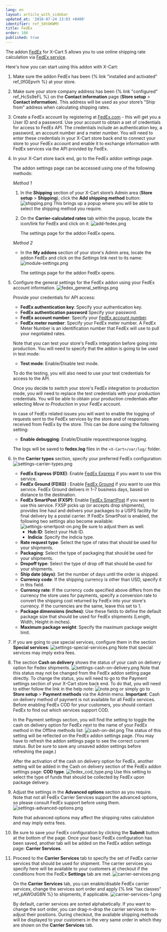 ```yaml
---
lang: en
layout: article_with_sidebar
updated_at: '2018-07-24 13:03 +0400'
identifier: ref_58tOKWMt
title: FedEx
order: 100
published: true
---
```

The addon [FedEx](https://market.x-cart.com/addons/fedex.html "FedEx") for X-Cart 5 allows you to use online shipping rate calculation via [FedEx service](https://www.fedex.com/en-us/home.html "FedEx").

Here's how you can start using this addon with X-Cart:

1. Make sure the addon FedEx has been {% link "installed and activated" ref_0fGEpvrh %} at your store.

2. Make sure your store company address has been {% link "configured" ref_HcSs9eFL %} on the **Contact information** page (**Store setup** > **Contact information**). This address will be used as your store’s "Ship from" address when calculating shipping rates.  

3. Create a FedEx account by registering at [FedEx.com](https://www.fedex.com/en-us/home.html "FedEx") - this will get you a User ID and a password. Use your account to obtain a set of credentials for access to FedEx API. The credentials include an authentication key, a password, an account number and a meter number. You will need to enter these credentials in your X-Cart store back end to connect your store to your FedEx account and enable it to exchange information with FedEx services via the API provided by FedEx. 

4. In your X-Cart store back end, go to the FedEx addon settings page. 

   The addon settings page can be accessed using one of the following methods:

   _Method 1_

   1. In the **Shipping** section of your X-Cart store’s Admin area (**Store setup** > **Shipping**), click the **Add shipping method** button:
      ![shipping.png]({{site.baseurl}}/attachments/ref_whrpZnV3/shipping.png)
      This brings up a popup where you will be able to select the shipping method you require.

   2. On the **Carrier-calculated rates** tab within the popup, locate the icon/link for FedEx and click on it:
      ![add-fedex.png]({{site.baseurl}}/attachments/ref_58tOKWMt/add-fedex.png)
  
      The settings page for the addon FedEx opens.

   _Method 2_

   * In the **My addons** section of your store's Admin area, locate the addon FedEx and click on the _Settings_ link next to its name: 
     ![module-settings.png]({{site.baseurl}}/attachments/ref_58tOKWMt/module-settings.png)

     The settings page for the addon FedEx opens.

5. Configure the general settings for the FedEx addon using your FedEx account information.
   ![fedex_general_settings.png]({{site.baseurl}}/attachments/ref_58tOKWMt/fedex_general_settings.png)
   
   Provide your credentials for API access:

   *   **FedEx authentication key**: Specify your authentication key.
   *   **FedEx authentication password** Specify your password.
   *   **FedEx account number**: Specify your [FedEx account number](http://www.fedex.com/fsm/help/html/us/faq.html#faq002 "FedEx"). 
   *   **FedEx meter number**: Specify your FedEx meter number. A FedEx Meter Number is an identification number that FedEx will use to pull your negotiated rates. 
   
   Note that you can test your store's FedEx integration before going into production. You will need to specify that the addon is going to be used in test mode:
   
   *   **Test mode**: Enable/Disable test mode.
   
   To do the testing, you will also need to use your test credentials for access to the API.
   
   Once you decide to switch your store's FedEx integration to production mode, you will need to replace the test credentials with your production credentials. You will be able to obtain your production credentials after selecting _Move to Production_ in your FedEx account.
   
   In case of FedEx related issues you will want to enable the logging of requests sent to the FedEx services by the store and of responses received from FedEx by the store. This can be done using the following setting:
  
   *   **Enable debugging**: Enable/Disable request/response logging. 
   
   The logs will be saved to **fedex.log** files in the `<X-Cart>/var/log/` folder.
 
6. In the **Carrier types** section, specify your preferred FedEx configuration:
   ![settings-carrier-types.png]({{site.baseurl}}/attachments/ref_58tOKWMt/settings-carrier-types.png)

   *   **FedEx Express (FDXE)**: Enable [FedEx Express](http://www.fedex.com/us/fedex/shippingservices/express.html "FedEx") if you want to use this service.
   *   **FedEx Ground (FDXG)** : Enable [FedEx Ground](https://www.fedex.com/en-us/shipping/ground.html "FedEx") if you want to use this service. FedEx Ground delivers in 1–7 business days, based on distance to the destination.
   *   **FedEx SmartPost (FXSP)**: Enable [FedEx SmartPost](https://www.fedex.com/en-us/shipping/fedex-smartpost.html "FedEx") if you want to use this service. FXSP picks up (or accepts drop shipments), provides line haul and delivers your packages to a USPS facility for final delivery by a postal carrier. 
       If FedEx SmartPost is enabled, the following two settings also become available:
       ![settings-smertpost-on.png]({{site.baseurl}}/attachments/ref_58tOKWMt/settings-smertpost-on.png)
       Be sure to adjust them as well.
       * **Hub ID**: Select your Hub ID.
       * **Indicia**: Specify the indicia type. 
   *   **Rate request type**: Select the type of rates that should be used for your shipments.
   *   **Packaging**: Select the type of packaging that should be used for your shipments.
   *   **Dropoff type**: Select the type of drop off that should be used for your shipments.
   *   **Ship date (days)**: Set the number of days until the order is shipped.
   *   **Currency code**: If the shipping currency is other than USD, specify it in this field.
   *   **Currency rate**: If the currency code specified above differs from the currency the store uses for payments, specify a conversion rate to convert the shipping cost returned by FedEx into your store's currency. If the currencies are the same, leave this set to 1.
   *   **Package dimensions (inches)**: Use these fields to define the default package size that should be used for FedEx shipments (Length, Width, Height in inches).
   *   **Maximum package weight**: Specify the maximum package weight limit.

7. If you are going to use special services, configure them in the section **Special services**:
   ![settings-special-services.png]({{site.baseurl}}/attachments/ref_58tOKWMt/settings-special-services.png)
   Note that special services may imply extra fees.

8. The section **Cash on delivery** shows the status of your cash on delivery option for Fedex shipments.
   ![settings-cash-on-delivery.png]({{site.baseurl}}/attachments/ref_58tOKWMt/settings-cash-on-delivery.png)
   Note that this status may not be changed from the FedEx addon setting page directly. 
   To change the status, you will need to go to the Payment settings section of your X-Cart store back end. To do that, you will need to either follow the link in the help note:
   ![note.png]({{site.baseurl}}/attachments/ref_58tOKWMt/note.png)
   or simply go to **Store setup** > **Payment methods** via the Admin menu.
   **Important**: Cash on delivery method of payment is not available for all FedEx services. Before enabling FedEx COD for your customers, you should contact FedEx to find out which services support COD. 
   
   In the Payment settings section, you will find the setting to toggle the cash on delivery option for FedEx next to the name of your FedEx method in the Offline methods list:
   ![cash-on-del.png]({{site.baseurl}}/attachments/ref_58tOKWMt/cash-on-del.png)
   The status of this setting will be reflected on the FedEx addon settings page. (You may have to refresh the addon settings page to see the correct current status. But be sure to save any unsaved addon settings before refreshing the page.)
   
   After the activation of the cash on delivery option for FedEx, another setting will be added in the Cash on delivery section of the FedEx addon settings page: **COD type**. 
   ![fedex_cod_type.png]({{site.baseurl}}/attachments/ref_58tOKWMt/fedex_cod_type.png)
   Use this setting to select the type of funds that should be collected by FedEx upon package delivery.  
   
9. Adjust the settings in the **Advanced options** section as you require. Note that not all FedEx Carrier Services support the advanced options, so please consult FedEx support before using them.
   ![settings-advanced-options.png]({{site.baseurl}}/attachments/ref_58tOKWMt/settings-advanced-options.png)
 
   Note that advanced options may affect the shipping rates calculation and may imply extra fees. 

10. Be sure to save your FedEx configuration by clicking the **Submit** button at the bottom of the page. Once your basic FedEx configuration has been saved, another tab will be added on the FedEx addon settings page: **Carrier Services**. 

11. Proceed to the **Carrier Services** tab to specify the set of FedEx carrier services that should be used for shipment. The carrier services you specify here will be available to your customers at checkout if the conditions from the FedEx **Settings** tab are met.
    ![carrier-services.png]({{site.baseurl}}/attachments/ref_58tOKWMt/carrier-services.png)

    On the **Carrier Services** tab, you can enable/disable FedEx carrier services, change the services sort order and apply {% link "tax classes" ref_pAWOdG8N %} to shipments, if applicable.
    ![carrier-services-1.png]({{site.baseurl}}/attachments/ref_58tOKWMt/carrier-services-1.png)

    By default, carrier services are sorted alphabetically. If you want to change the sort order, you can drag-n-drop the carrier services to re-adjust their positions. During checkout, the available shipping methods will be displayed to your customers in the very same order in which they are shown on the **Carrier Services** tab.
